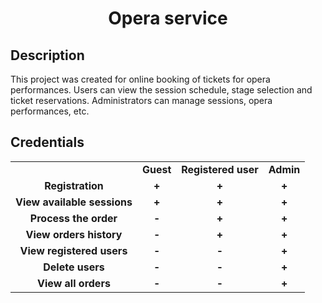<h1 align="center">Opera service</h1>

<h2>Description</h2>
This project was created for online 
booking of tickets for opera performances.
Users can view the session schedule, stage 
selection and ticket reservations.
Administrators can manage sessions, opera performances, etc.

<h2>Credentials</h2>
<table width="100%" cellspacing="0" cellpadding="5">
   <tr> 
        <td valign="top" align="center"><b>&nbsp;</b></td>
        <td valign="top" align="center"><b>Guest</b></td>
        <td valign="top" align="center"><b>Registered user</b></td>
        <td valign="top" align="center"><b>Admin</b></td>
   </tr>
    <tr> 
        <td valign="top" align="center"><b>Registration</b></td>
        <td valign="top" align="center"><b>+</b></td>
        <td valign="top" align="center"><b>+</b></td>
        <td valign="top" align="center"><b>+</b></td>
   </tr>
    <tr> 
        <td valign="top" align="center"><b>View available sessions</b></td>
        <td valign="top" align="center"><b>+</b></td>
        <td valign="top" align="center"><b>+</b></td>
        <td valign="top" align="center"><b>+</b></td>
   </tr>
    <tr> 
        <td valign="top" align="center"><b>Process the order</b></td>
        <td valign="top" align="center"><b>-</b></td>
        <td valign="top" align="center"><b>+</b></td>
        <td valign="top" align="center"><b>+</b></td>
   </tr>
    <tr> 
        <td valign="top" align="center"><b>View orders history</b></td>
        <td valign="top" align="center"><b>-</b></td>
        <td valign="top" align="center"><b>+</b></td>
        <td valign="top" align="center"><b>+</b></td>
   </tr>
    <tr> 
        <td valign="top" align="center"><b>View registered users</b></td>
        <td valign="top" align="center"><b>-</b></td>
        <td valign="top" align="center"><b>-</b></td>
        <td valign="top" align="center"><b>+</b></td>
   </tr>
    <tr> 
        <td valign="top" align="center"><b>Delete users</b></td>
        <td valign="top" align="center"><b>-</b></td>
        <td valign="top" align="center"><b>-</b></td>
        <td valign="top" align="center"><b>+</b></td>
   </tr>
    <tr> 
        <td valign="top" align="center"><b>View all orders</b></td>
        <td valign="top" align="center"><b>-</b></td>
        <td valign="top" align="center"><b>-</b></td>
        <td valign="top" align="center"><b>+</b></td>
   </tr>
  </table>


